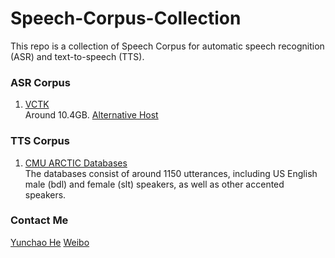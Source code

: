 # Speech-Corpus-Collection

This repo is a collection of Speech Corpus for automatic speech recognition (ASR) and text-to-speech (TTS). 

### ASR Corpus

1. [VCTK](http://homepages.inf.ed.ac.uk/jyamagis/page3/page58/page58.html)
<br>Around 10.4GB. [Alternative Host](http://www.udialogue.org/download/cstr-vctk-corpus.html)

### TTS Corpus

1. [CMU ARCTIC Databases](http://festvox.org/cmu_arctic/)
<br>The databases consist of around 1150 utterances, including US English male (bdl) and female (slt) speakers, as well as other accented speakers.

### Contact Me

[Yunchao He](mailto:yunchaohe@gmail.com)
[Weibo](http://weibo.com/heyunchao)
